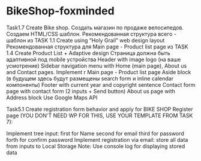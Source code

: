 # BikeShop-foxminded
Task1.7
Create Bike shop. Создать магазин по продаже велосипедов.
Создаем HTML/CSS шаблон. Рекомендованная структура всего - шаблон из TASK 1.1 Create using “Holy Grail” web design layout
Рекомендованная структура для Main page - Product list page из TASK 1.4 Create Product List + Adaptive design
Страница должна быть адаптивной под mobile устройства
Header with image logo (на ваше усмотрение)
Sidebar navigation menu with Home (main page), About us and Contact pages. Implement r
Main page - Product list page
Aside block (в будущем здесь будут размещены search form и inline calendar компоненты)
Footer with current year and copyright sentence
Contact form page with contact form (2 inputs + Send button)
About us page with Address block Use Google Maps API

Task5.1
Create registration form behavior and apply for BIKE SHOP Register page (YOU DON'T NEED WP FOR THIS, USE YOUR TEMPLATE FROM TASK 7):

Implement tree input: 
first for Name
second for email 
third for password
forth for confirm password
Implement registration via email:
store all data from inputs to Local Storage
Note: Use console log for displaying stored data
